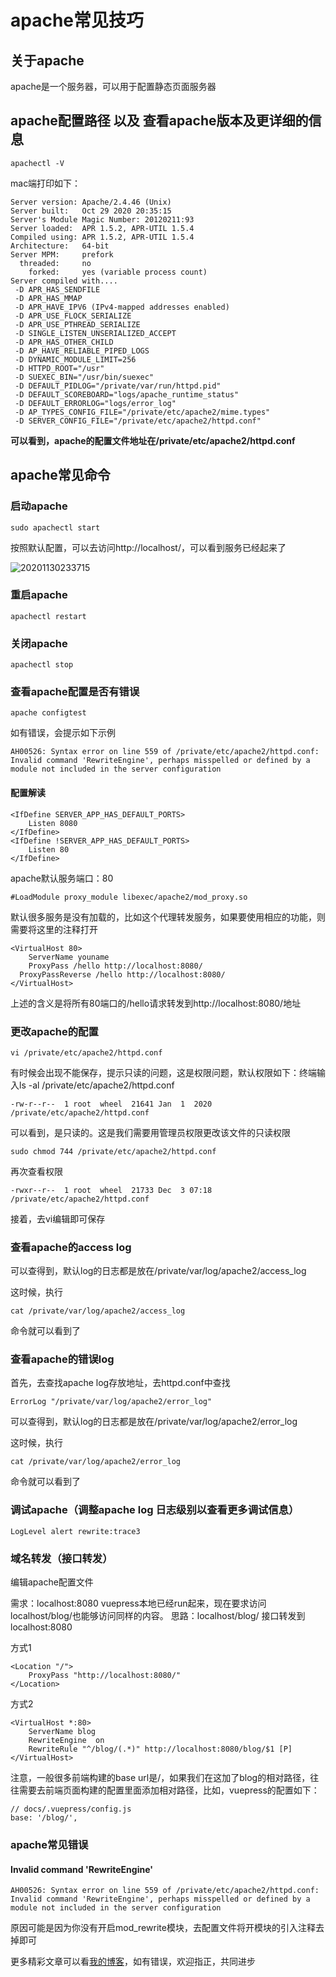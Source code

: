# apache常见技巧

## 关于apache

apache是一个服务器，可以用于配置静态页面服务器

## apache配置路径 以及 查看apache版本及更详细的信息
```
apachectl -V
```

mac端打印如下：
```
Server version: Apache/2.4.46 (Unix)
Server built:   Oct 29 2020 20:35:15
Server's Module Magic Number: 20120211:93
Server loaded:  APR 1.5.2, APR-UTIL 1.5.4
Compiled using: APR 1.5.2, APR-UTIL 1.5.4
Architecture:   64-bit
Server MPM:     prefork
  threaded:     no
    forked:     yes (variable process count)
Server compiled with....
 -D APR_HAS_SENDFILE
 -D APR_HAS_MMAP
 -D APR_HAVE_IPV6 (IPv4-mapped addresses enabled)
 -D APR_USE_FLOCK_SERIALIZE
 -D APR_USE_PTHREAD_SERIALIZE
 -D SINGLE_LISTEN_UNSERIALIZED_ACCEPT
 -D APR_HAS_OTHER_CHILD
 -D AP_HAVE_RELIABLE_PIPED_LOGS
 -D DYNAMIC_MODULE_LIMIT=256
 -D HTTPD_ROOT="/usr"
 -D SUEXEC_BIN="/usr/bin/suexec"
 -D DEFAULT_PIDLOG="/private/var/run/httpd.pid"
 -D DEFAULT_SCOREBOARD="logs/apache_runtime_status"
 -D DEFAULT_ERRORLOG="logs/error_log"
 -D AP_TYPES_CONFIG_FILE="/private/etc/apache2/mime.types"
 -D SERVER_CONFIG_FILE="/private/etc/apache2/httpd.conf"
```

**可以看到，apache的配置文件地址在/private/etc/apache2/httpd.conf**


## apache常见命令

### 启动apache
```
sudo apachectl start
```

按照默认配置，可以去访问http://localhost/，可以看到服务已经起来了

![20201130233715](http://qiniu.luotuxiu.cn/img/20201130233715.png)

### 重启apache
```
apachectl restart
```

### 关闭apache
```
apachectl stop
```

### 查看apache配置是否有错误
```
apache configtest
```

如有错误，会提示如下示例
```
AH00526: Syntax error on line 559 of /private/etc/apache2/httpd.conf:
Invalid command 'RewriteEngine', perhaps misspelled or defined by a module not included in the server configuration
```



#### 配置解读

```
<IfDefine SERVER_APP_HAS_DEFAULT_PORTS>
    Listen 8080
</IfDefine>
<IfDefine !SERVER_APP_HAS_DEFAULT_PORTS>
    Listen 80
</IfDefine>
```
apache默认服务端口：80


```
#LoadModule proxy_module libexec/apache2/mod_proxy.so
```

默认很多服务是没有加载的，比如这个代理转发服务，如果要使用相应的功能，则需要将这里的注释打开

```
<VirtualHost 80>
	ServerName youname
	ProxyPass /hello http://localhost:8080/
  ProxyPassReverse /hello http://localhost:8080/
</VirtualHost>
```

上述的含义是将所有80端口的/hello请求转发到http://localhost:8080/地址


### 更改apache的配置
```
vi /private/etc/apache2/httpd.conf
```

有时候会出现不能保存，提示只读的问题，这是权限问题，默认权限如下：终端输入ls -al /private/etc/apache2/httpd.conf

```
-rw-r--r--  1 root  wheel  21641 Jan  1  2020 /private/etc/apache2/httpd.conf
```

可以看到，是只读的。这是我们需要用管理员权限更改该文件的只读权限

```
sudo chmod 744 /private/etc/apache2/httpd.conf
```

再次查看权限
```
-rwxr--r--  1 root  wheel  21733 Dec  3 07:18 /private/etc/apache2/httpd.conf
```

接着，去vi编辑即可保存

### 查看apache的access log

可以查得到，默认log的日志都是放在/private/var/log/apache2/access_log

这时候，执行
```
cat /private/var/log/apache2/access_log
```
命令就可以看到了


### 查看apache的错误log

首先，去查找apache log存放地址，去httpd.conf中查找
```
ErrorLog "/private/var/log/apache2/error_log"
```

可以查得到，默认log的日志都是放在/private/var/log/apache2/error_log

这时候，执行
```
cat /private/var/log/apache2/error_log
```
命令就可以看到了

### 调试apache（调整apache log 日志级别以查看更多调试信息）

```
LogLevel alert rewrite:trace3
```

### 域名转发（接口转发）

编辑apache配置文件


需求：localhost:8080 vuepress本地已经run起来，现在要求访问localhost/blog/也能够访问同样的内容。
思路：localhost/blog/ 接口转发到 localhost:8080


方式1 
```
<Location "/">
    ProxyPass "http://localhost:8080/"
</Location>
```

方式2
```
<VirtualHost *:80>
    ServerName blog
    RewriteEngine  on
    RewriteRule "^/blog/(.*)" http://localhost:8080/blog/$1 [P]
</VirtualHost>
```

注意，一般很多前端构建的base url是/，如果我们在这加了blog的相对路径，往往需要去前端页面构建的配置里面添加相对路径，比如，vuepress的配置如下：

```
// docs/.vuepress/config.js
base: '/blog/',
```

### apache常见错误

#### Invalid command 'RewriteEngine'

```
AH00526: Syntax error on line 559 of /private/etc/apache2/httpd.conf:
Invalid command 'RewriteEngine', perhaps misspelled or defined by a module not included in the server configuration
```

原因可能是因为你没有开启mod_rewrite模块，去配置文件将开模块的引入注释去掉即可

更多精彩文章可以看[我的博客](https://www.luotuxiu.cn/)，如有错误，欢迎指正，共同进步
